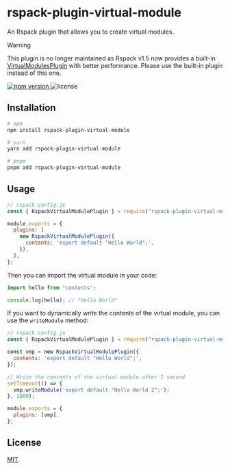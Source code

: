 # rspack-plugin-virtual-module

An Rspack plugin that allows you to create virtual modules.

> [!WARNING]
> This plugin is no longer maintained as Rspack v1.5 now provides a built-in [VirtualModulesPlugin](https://rspack.rs/plugins/rspack/virtual-modules-plugin) with better performance. Please use the built-in plugin instead of this one.

<p>
  <a href="https://npmjs.com/package/rspack-plugin-virtual-module">
   <img src="https://img.shields.io/npm/v/rspack-plugin-virtual-module?style=flat-square&colorA=564341&colorB=EDED91" alt="npm version" />
  </a>
  <img src="https://img.shields.io/badge/License-MIT-blue.svg?style=flat-square&colorA=564341&colorB=EDED91" alt="license" />
</p>

## Installation

```bash
# npm
npm install rspack-plugin-virtual-module

# yarn
yarn add rspack-plugin-virtual-module

# pnpm
pnpm add rspack-plugin-virtual-module
```

## Usage

```js
// rspack.config.js
const { RspackVirtualModulePlugin } = require("rspack-plugin-virtual-module");

module.exports = {
  plugins: [
    new RspackVirtualModulePlugin({
      contents: 'export default "Hello World";',
    }),
  ],
};
```

Then you can import the virtual module in your code:

```js
import hello from "contents";

console.log(hello); // "Hello World"
```

If you want to dynamically write the contents of the virtual module, you can use the `writeModule` method:

```js
// rspack.config.js
const { RspackVirtualModulePlugin } = require("rspack-plugin-virtual-module");

const vmp = new RspackVirtualModulePlugin({
  contents: 'export default "Hello World";',
});

// Write the contents of the virtual module after 1 second
setTimeout(() => {
  vmp.writeModule('export default "Hello World 2";');
}, 1000);

module.exports = {
  plugins: [vmp],
};
```

## License

[MIT](./LICENSE).

